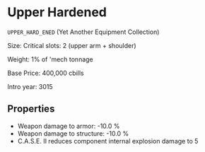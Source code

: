 # Upper Hardened

`UPPER_HARD_ENED` (Yet Another Equipment Collection)



Size: Critical slots: 2 (upper arm +  shoulder)

Weight: 1% of 'mech tonnage

Base Price: 400,000 cbills

Intro year: 3015

## Properties
* Weapon damage to armor: -10.0 %
* Weapon damage to structure: -10.0 %
* C.A.S.E. II reduces component internal explosion damage to 5
